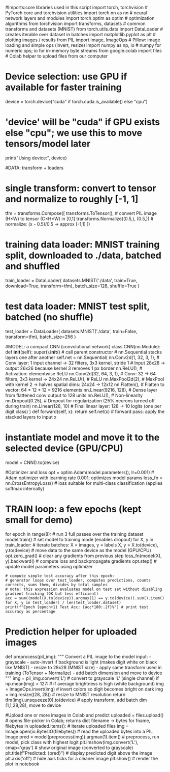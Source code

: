 #Imports:core libraries used in this script
import torch, torchvision                               # PyTorch core and torchvision utilities
import torch.nn as nn                                   # neural network layers and modules
import torch.optim as optim                             # optimization algorithms
from torchvision import transforms, datasets            # common transforms and datasets (MNIST)
from torch.utils.data import DataLoader                 # creates iterable over dataset in batches
import matplotlib.pyplot as plt                         # plotting images / results
from PIL import Image, ImageOps                         # Pillow: image loading and simple ops (invert, resize)
import numpy as np, io                                  # numpy for numeric ops; io for in-memory byte streams
from google.colab import files                          # Colab helper to upload files from our computer

# Device selection: use GPU if available for faster training
device = torch.device("cuda" if torch.cuda.is_available() else "cpu")
# 'device' will be "cuda" if GPU exists else "cpu"; we use this to move tensors/model later
print("Using device:", device)

#DATA: transform + loaders
# single transform: convert to tensor and normalize to roughly [-1, 1]
tfm = transforms.Compose([
    transforms.ToTensor(),                              # convert PIL image (H×W) to tensor (C×H×W) in [0,1]
    transforms.Normalize((0.5,), (0.5,))                # normalize: (x - 0.5)/0.5 → approx [-1,1]
])

# training data loader: MNIST training split, downloaded to ./data, batched and shuffled
train_loader = DataLoader(
    datasets.MNIST('./data', train=True, download=True, transform=tfm),
    batch_size=128, shuffle=True
)
# test data loader: MNIST test split, batched (no shuffle)
test_loader  = DataLoader(
    datasets.MNIST('./data', train=False, transform=tfm),
    batch_size=256
)

#MODEL: a compact CNN (convolutional network)
class CNN(nn.Module):
    def __init__(self):
        super().__init__()                              # call parent constructor
        # nn.Sequential stacks layers one after another
        self.net = nn.Sequential(
            nn.Conv2d(1, 32, 3, 1),                     # Conv layer: 1 input channel → 32 filters, 3x3 kernel, stride 1
                                                        # Input 28x28 -> output 26x26 because kernel 3 removes 1 px border
            nn.ReLU(),                                  # Activation: elementwise ReLU
            nn.Conv2d(32, 64, 3, 1),                    # Conv: 32 -> 64 filters, 3x3 kernel -> 24x24
            nn.ReLU(),                                  # ReLU
            nn.MaxPool2d(2),                            # MaxPool with kernel 2 -> halves spatial dims: 24x24 -> 12x12
            nn.Flatten(),                               # Flatten to vector: 64 * 12 * 12 = 9216 elements
            nn.Linear(9216, 128),                       # Dense layer from flattened conv output to 128 units
            nn.ReLU(),                                  # Non-linearity
            nn.Dropout(0.25),                           # Dropout for regularization (25% neurons turned off during train)
            nn.Linear(128, 10)                          # Final linear layer: 128 -> 10 logits (one per digit class)
        )
    def forward(self, x):
        return self.net(x)                              # forward pass: apply the stacked layers to input x

# instantiate model and move it to the selected device (GPU/CPU)
model = CNN().to(device)

#Optimizer and loss
opt = optim.Adam(model.parameters(), lr=0.001)        # Adam optimizer with learning rate 0.001; optimizes model params
loss_fn = nn.CrossEntropyLoss()                       # loss suitable for multi-class classification (applies softmax internally)

# TRAIN loop: a few epochs (kept small for demo)
for epoch in range(8):                                 # run 3 full passes over the training dataset
    model.train()                                     # set model to training mode (enables dropout)
    for X, y in train_loader:                         # iterate batches: X = images, y = labels
        X, y = X.to(device), y.to(device)             # move data to the same device as the model (GPU/CPU)
        opt.zero_grad()                               # clear any gradients from previous step
        loss_fn(model(X), y).backward()               # compute loss and backpropagate gradients
        opt.step()                                    # update model parameters using optimizer

    # compute simple test accuracy after this epoch:
    # generator loops over test_loader, computes predictions, counts corrects, sums them, divides by total samples
    # note: this expression evaluates model on test set without disabling gradient tracking (OK but less efficient)
    acc = sum((model(X.to(device)).argmax(1) == y.to(device)).sum().item() for X, y in test_loader) / len(test_loader.dataset)
    print(f"Epoch {epoch+1} Test Acc: {acc*100:.2f}%") # print test accuracy as percentage

# Prediction helper for uploaded images
def preprocess(pil_img):
    """
    Convert a PIL image to the model input:
      - grayscale
      - auto-invert if background is light (makes digit white on black like MNIST)
      - resize to 28x28 (MNIST size)
      - apply same transform used in training (ToTensor + Normalize)
      - add batch dimension and move to device
    """
    img = pil_img.convert('L')                         # convert to grayscale 'L' (single channel)
    if np.mean(img) > 127:                             # if average brightness is high (white background)
        img = ImageOps.invert(img)                     # invert colors so digit becomes bright on dark
    img = img.resize((28, 28))                         # resize to MNIST resolution
    return tfm(img).unsqueeze(0).to(device)            # apply transform, add batch dim (1,1,28,28), move to device


#Upload one or more images in Colab and predict
uploaded = files.upload()                             # opens file-picker in Colab; returns dict filename -> bytes
for fname, filebytes in uploaded.items():              # iterate uploaded files
    img = Image.open(io.BytesIO(filebytes))            # read the uploaded bytes into a PIL Image
    pred = model(preprocess(img)).argmax(1).item()     # preprocess, run model, pick class with highest logit
    plt.imshow(img.convert('L'), cmap='gray')          # show original image (converted to grayscale)
    plt.title(f"Predicted: {pred}")                    # display predicted digit above the image
    plt.axis('off')                                    # hide axis ticks for a cleaner image
    plt.show()                                         # render the plot in notebook
